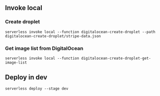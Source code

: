 ## Invoke local

### Create droplet

```console
serverless invoke local --function digitalocean-create-droplet --path digitalocean-create-droplet/stripe-data.json
```

### Get image list from DigitalOcean

```console
serverless invoke local --function digitalocean-create-droplet-get-image-list
```

## Deploy in dev

```console
serverless deploy --stage dev
```
